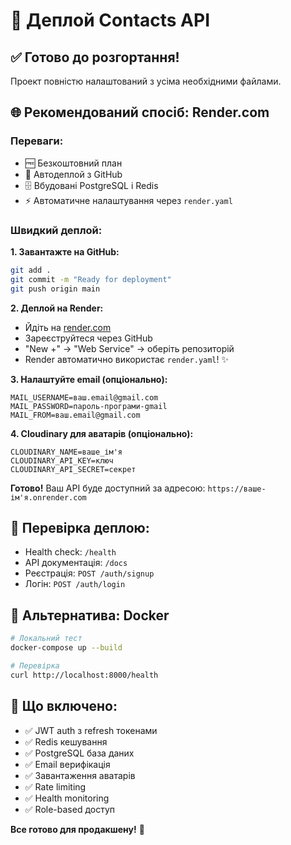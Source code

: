 # 🚀 Деплой Contacts API

## ✅ Готово до розгортання!

Проект повністю налаштований з усіма необхідними файлами.

## 🌐 Рекомендований спосіб: Render.com

### Переваги:
- 🆓 Безкоштовний план
- 🔄 Автодеплой з GitHub  
- 🗄️ Вбудовані PostgreSQL і Redis
- ⚡ Автоматичне налаштування через `render.yaml`

### Швидкий деплой:

**1. Завантажте на GitHub:**
```bash
git add .
git commit -m "Ready for deployment"
git push origin main
```

**2. Деплой на Render:**
- Йдіть на [render.com](https://render.com)
- Зареєструйтеся через GitHub
- "New +" → "Web Service" → оберіть репозиторій
- Render автоматично використає `render.yaml`! ✨

**3. Налаштуйте email (опціонально):**
```
MAIL_USERNAME=ваш.email@gmail.com
MAIL_PASSWORD=пароль-програми-gmail
MAIL_FROM=ваш.email@gmail.com
```

**4. Cloudinary для аватарів (опціонально):**
```
CLOUDINARY_NAME=ваше_ім'я
CLOUDINARY_API_KEY=ключ
CLOUDINARY_API_SECRET=секрет
```

**Готово!** Ваш API буде доступний за адресою:
`https://ваше-ім'я.onrender.com`

## 🧪 Перевірка деплою:

- Health check: `/health`
- API документація: `/docs` 
- Реєстрація: `POST /auth/signup`
- Логін: `POST /auth/login`

## 🐳 Альтернатива: Docker

```bash
# Локальний тест
docker-compose up --build

# Перевірка
curl http://localhost:8000/health
```

## 🔧 Що включено:

- ✅ JWT auth з refresh токенами
- ✅ Redis кешування  
- ✅ PostgreSQL база даних
- ✅ Email верифікація
- ✅ Завантаження аватарів
- ✅ Rate limiting
- ✅ Health monitoring
- ✅ Role-based доступ

**Все готово для продакшену!** 🎯